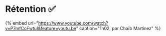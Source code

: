 # Rétention ✅

{% embed url="https://www.youtube.com/watch?v=P7mfCoFwtuI&feature=youtu.be" caption="1h02, par Chaïb Martinez" %}





